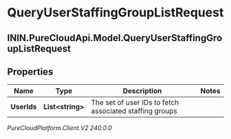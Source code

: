 # QueryUserStaffingGroupListRequest

## ININ.PureCloudApi.Model.QueryUserStaffingGroupListRequest

## Properties

|Name | Type | Description | Notes|
|------------ | ------------- | ------------- | -------------|
| **UserIds** | **List&lt;string&gt;** | The set of user IDs to fetch associated staffing groups | |



_PureCloudPlatform.Client.V2 240.0.0_
